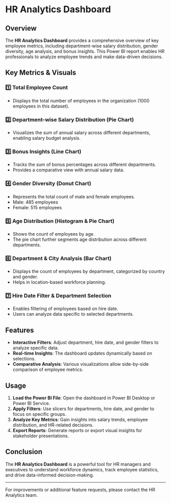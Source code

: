 # HR Analytics Dashboard

## Overview
The **HR Analytics Dashboard** provides a comprehensive overview of key employee metrics, including department-wise salary distribution, gender diversity, age analysis, and bonus insights. This Power BI report enables HR professionals to analyze employee trends and make data-driven decisions.

## Key Metrics & Visuals
### 1️⃣ **Total Employee Count**
   - Displays the total number of employees in the organization (1000 employees in this dataset).

### 2️⃣ **Department-wise Salary Distribution (Pie Chart)**
   - Visualizes the sum of annual salary across different departments, enabling salary budget analysis.

### 3️⃣ **Bonus Insights (Line Chart)**
   - Tracks the sum of bonus percentages across different departments.
   - Provides a comparative view with annual salary data.

### 4️⃣ **Gender Diversity (Donut Chart)**
   - Represents the total count of male and female employees.
   - Male: 485 employees
   - Female: 515 employees

### 5️⃣ **Age Distribution (Histogram & Pie Chart)**
   - Shows the count of employees by age.
   - The pie chart further segments age distribution across different departments.

### 6️⃣ **Department & City Analysis (Bar Chart)**
   - Displays the count of employees by department, categorized by country and gender.
   - Helps in location-based workforce planning.

### 7️⃣ **Hire Date Filter & Department Selection**
   - Enables filtering of employees based on hire date.
   - Users can analyze data specific to selected departments.

## Features
- **Interactive Filters**: Adjust department, hire date, and gender filters to analyze specific data.
- **Real-time Insights**: The dashboard updates dynamically based on selections.
- **Comparative Analysis**: Various visualizations allow side-by-side comparison of employee metrics.

## Usage
1. **Load the Power BI File**: Open the dashboard in Power BI Desktop or Power BI Service.
2. **Apply Filters**: Use slicers for departments, hire date, and gender to focus on specific groups.
3. **Analyze Key Metrics**: Gain insights into salary trends, employee distribution, and HR-related decisions.
4. **Export Reports**: Generate reports or export visual insights for stakeholder presentations.

## Conclusion
The **HR Analytics Dashboard** is a powerful tool for HR managers and executives to understand workforce dynamics, track employee statistics, and drive data-informed decision-making.

---
For improvements or additional feature requests, please contact the HR Analytics team.
